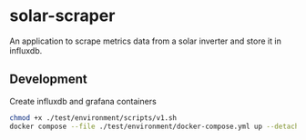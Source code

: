 # solar-scraper

An application to scrape metrics data from a solar inverter and store it in influxdb.

## Development

Create influxdb and grafana containers

```bash
chmod +x ./test/environment/scripts/v1.sh
docker compose --file ./test/environment/docker-compose.yml up --detach --build --remove-orphans
```
